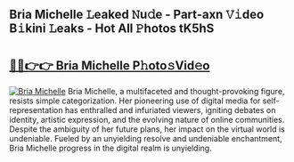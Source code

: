 ## Bria Michelle 𝙻eaked 𝙽u𝚍e - Part-axn 𝚅𝚒deo B𝚒kini 𝙻eaks - Hot All 𝙿hotos tK5hS

# <h2><a href="http://ld2m9f.urlbe.top/?page=Bria+Michelle">🔗🔗👉👉 Bria Michelle P𝚑oto𝚜Vid𝚎o</a></h2>

[![Bria Michelle](https://i.imgur.com/eBuTRDB.gif)](http://ld2m9f.urlbe.top/?page=Bria+Michelle)
Bria Michelle, a multifaceted and thought-provoking figure, resists simple categorization. Her pioneering use of digital media for self-representation has enthralled and infuriated viewers, igniting debates on identity, artistic expression, and the evolving nature of online communities. Despite the ambiguity of her future plans, her impact on the virtual world is undeniable. Fueled by an unyielding resolve and undeniable enchantment, Bria Michelle progress in the digital realm is unyielding.
